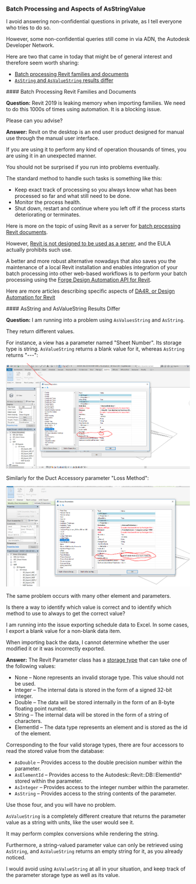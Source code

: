 <head>
<meta http-equiv="Content-Type" content="text/html; charset=utf-8">
<link rel="stylesheet" type="text/css" href="bc.css">
<script src="https://cdn.rawgit.com/google/code-prettify/master/loader/run_prettify.js" type="text/javascript"></script>
<script src="https://cdn.rawgit.com/google/code-prettify/master/loader/run_prettify.js" type="text/javascript"></script>

</head>

<!---

15302696 [Revit API]
15302918 [Parameter values are different into method AsValueString() and AsString()]
  
twitter:

 the #RevitAPI @AutodeskForge @AutodeskRevit #bim #DynamoBim #ForgeDevCon 

I avoid answering non-confidential questions in private, as I tell everyone who tries to do so.
However, some non-confidential queries still come in via ADN.
Here are two that came in today that might be of general interest and therefore seem worth sharing
&ndash; Batch processing Revit families and documents
&ndash; <code>AsString</code> and <code>AsValueString</code> results differ...

linkedin:


-->

### Batch Processing and Aspects of AsStringValue

I avoid answering non-confidential questions in private, as I tell everyone who tries to do so.

However, some non-confidential queries still come in via ADN, the Autodesk Developer Network.

Here are two that came in today that might be of general interest and therefore seem worth sharing:

- [Batch processing Revit families and documents](#2) 
- [`AsString` and `AsValueString` results differ](#3) 


####<a name="2"></a> Batch Processing Revit Families and Documents

**Question:** Revit 2019 is leaking memory when importing families.
We need to do this 1000s of times using automation.
It is a blocking issue.

Please can you advise?

**Answer:** Revit on the desktop is an end user product designed for manual use through the manual user interface.

If you are using it to perform any kind of operation thousands of times, you are using it in an unexpected manner.

You should not be surprised if you run into problems eventually.

The standard method to handle such tasks is something like this:

- Keep exact track of processing so you always know what has been processed so far and what still need to be done.
- Monitor the process health.
- Shut down, restart and continue where you left off if the process starts deteriorating or terminates.

Here is more on the topic of using Revit as a server
for [batch processing Revit documents](http://thebuildingcoder.typepad.com/blog/2015/08/batch-processing-dwfx-links-and-future-proofing.html#4).

However, [Revit is not designed to be used as a server](https://thebuildingcoder.typepad.com/blog/2016/04/fireratingcloud-context-and-architecture.html#3), and the EULA actually prohibits such use.

A better and more robust alternative nowadays that also saves you the maintenance of a local Revit installation and enables integration of your batch processing into other web-based workflows is to perform your batch processing using
the [Forge Design Automation API for Revit](https://forge.autodesk.com/en/docs/design-automation/v3/developers_guide/overview).

Here are more articles describing specific aspects
of [DA4R, or Design Automation for Revit](https://thebuildingcoder.typepad.com/blog/about-the-author.html#5.55)


####<a name="3"></a> AsString and AsValueString Results Differ

**Question:** I am running into a problem using `AsValuesString` and `AsString`.

They return different values.

For instance, a view has a parameter named "Sheet Number".
Its storage type is string.
`AsValueString` returns a blank value for it, whereas `AsString` returns "---":

<center>
<img src="img/asvaluestring_sheet_number.png" alt="Sheet number" width="600">
</center>

Similarly for the Duct Accessory parameter "Loss Method":

<center>
<img src="img/asvaluestring_loss_method.png" alt="Loss method" width="600">
</center>

The same problem occurs with many other element and parameters.

Is there a way to identify which value is correct and to identify which method to use to always to get the correct value?

I am running into the issue exporting schedule data to Excel. In some cases, I export a blank value for a non-blank data item.

When importing back the data, I cannot determine whether the user modified it or it was incorrectly exported.

**Answer:** The Revit Parameter class has
a [storage type](https://apidocs.co/apps/revit/2019/3dbebcb8-792b-a3dd-fe63-faaa05704f3c.htm) that
can take one of the following values:

- None &ndash; None represents an invalid storage type. This value should not be used.
- Integer &ndash; The internal data is stored in the form of a signed 32-bit integer.
- Double &ndash; The data will be stored internally in the form of an 8-byte floating point number.
- String &ndash; The internal data will be stored in the form of a string of characters.
- ElementId &ndash; The data type represents an element and is stored as the id of the element.

Corresponding to the four valid storage types, there are four accessors to read the stored value from the database:

- `AsDouble` &ndash; Provides access to the double precision number within the parameter.
- `AsElementId` &ndash; Provides access to the Autodesk::Revit::DB::ElementId^ stored within the parameter.
- `AsInteger` &ndash; Provides access to the integer number within the parameter.
- `AsString` &ndash; Provides access to the string contents of the parameter.

Use those four, and you will have no problem.

`AsValueString` is a completely different creature that returns the parameter value as a string with units, like the user would see it.

It may perform complex conversions while rendering the string.

Furthermore, a string-valued parameter value can only be retrieved using `AsString`, and `AsValueString` returns an empty string for it, as you already noticed.

I would avoid using `AsValueString` at all in your situation, and keep track of the parameter storage type as well as its value.

